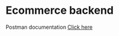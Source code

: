 # Ecommerce backend

Postman documentation [Click here]([www.google.com](https://documenter.getpostman.com/view/17282052/2sA2rGteCw)https://documenter.getpostman.com/view/17282052/2sA2rGteCw)
